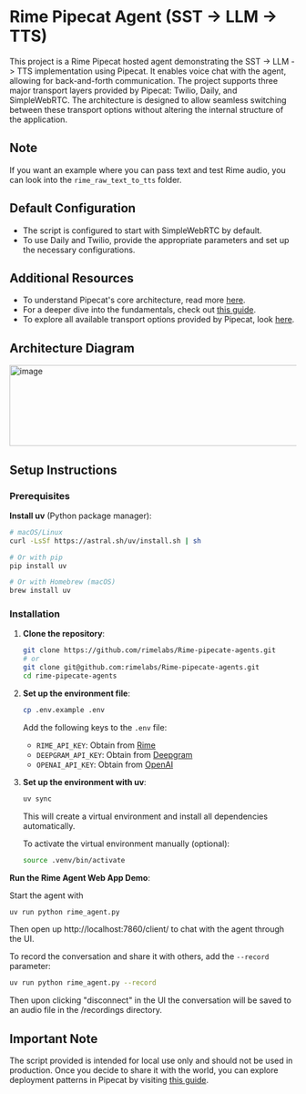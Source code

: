 # Rime Pipecat Agent (SST -> LLM -> TTS)

This project is a Rime Pipecat hosted agent demonstrating the SST -> LLM -> TTS implementation using Pipecat. It enables voice chat with the agent, allowing for back-and-forth communication. The project supports three major transport layers provided by Pipecat: Twilio, Daily, and SimpleWebRTC. The architecture is designed to allow seamless switching between these transport options without altering the internal structure of the application.

## Note

If you want an example where you can pass text and test Rime audio, you can look into the `rime_raw_text_to_tts` folder.

## Default Configuration

- The script is configured to start with SimpleWebRTC by default.
- To use Daily and Twilio, provide the appropriate parameters and set up the necessary configurations.

## Additional Resources

- To understand Pipecat's core architecture, read more [here](https://docs.pipecat.ai/getting-started/core-concepts).
- For a deeper dive into the fundamentals, check out [this guide](https://docs.pipecat.ai/guides/fundamentals).
- To explore all available transport options provided by Pipecat, look [here](https://docs.pipecat.ai/server/services/transport/daily).

## Architecture Diagram

<img width="1393" height="142" alt="image" src="https://github.com/user-attachments/assets/683b6ff7-41e5-411c-80c4-511171f73ea8" />


## Setup Instructions

### Prerequisites

**Install uv** (Python package manager):
```bash
# macOS/Linux
curl -LsSf https://astral.sh/uv/install.sh | sh

# Or with pip
pip install uv

# Or with Homebrew (macOS)
brew install uv
```

### Installation

1. **Clone the repository**:
   ```bash
   git clone https://github.com/rimelabs/Rime-pipecate-agents.git
   # or
   git clone git@github.com:rimelabs/Rime-pipecate-agents.git
   cd rime-pipecate-agents
   ```

2. **Set up the environment file**:
   ```bash
   cp .env.example .env
   ```

   Add the following keys to the `.env` file:
   - `RIME_API_KEY`: Obtain from [Rime](https://app.rime.ai/tokens/)
   - `DEEPGRAM_API_KEY`: Obtain from [Deepgram](https://console.deepgram.com/project)
   - `OPENAI_API_KEY`: Obtain from [OpenAI](https://platform.openai.com/settings/organization/api-keys)

4. **Set up the environment with uv**:
   ```bash
   uv sync
   ```

   This will create a virtual environment and install all dependencies automatically.

   To activate the virtual environment manually (optional):
   ```bash
   source .venv/bin/activate
   ```


**Run the Rime Agent Web App Demo**:

Start the agent with
```bash
uv run python rime_agent.py
```
Then open up http://localhost:7860/client/ to chat with the agent through the UI.


To record the conversation and share it with others, add the `--record` parameter:
```bash
uv run python rime_agent.py --record
```
Then upon clicking "disconnect" in the UI the conversation will be saved to an audio file in the /recordings directory.

## Important Note

The script provided is intended for local use only and should not be used in production. Once you decide to share it with the world, you can explore deployment patterns in Pipecat by visiting [this guide](https://docs.pipecat.ai/guides/deployment/overview).
